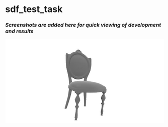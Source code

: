 # sdf_test_task

### *Screenshots are added here for quick viewing of development and results*


![Alt text](images/chair.jpg?raw=true)
